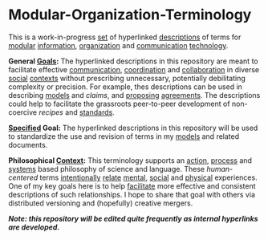 # Modular-Organization-Terminology
This is a work-in-progress [set](https://github.com/gcassel/Modular-Organization-Terminology/blob/master/terms/set.md) of hyperlinked [descriptions](https://github.com/gcassel/Modular-Organization-Terminology/blob/master/terms/description.md) of terms for [modular](https://github.com/gcassel/Modular-Organization-Terminology/blob/master/terms/modular.md) [information](https://github.com/gcassel/Modular-Organization-Terminology/blob/master/terms/information.md), [organization](https://github.com/gcassel/Modular-Organization-Terminology/blob/master/terms/organization.md) and [communication](https://github.com/gcassel/Modular-Organization-Terminology/blob/master/terms/communication.md) [technology](https://github.com/gcassel/Modular-Organization-Terminology/blob/master/terms/technology.md). 

**General [Goals](https://github.com/gcassel/Modular-Organization-Terminology/blob/master/terms/goal.md):**
The hyperlinked descriptions in this repository are meant to facilitate effective [communication](https://github.com/gcassel/Modular-Organization-Terminology/blob/master/terms/communication.md), [coordination](https://github.com/gcassel/Modular-Organization-Terminology/blob/master/terms/coordination.md) and [collaboration](https://github.com/gcassel/Modular-Organization-Terminology/blob/master/terms/collaboration.md) in diverse [social](https://github.com/gcassel/Modular-Organization-Terminology/blob/master/terms/social.md) [contexts](https://github.com/gcassel/Modular-Organization-Terminology/blob/master/terms/context.md) without prescribing unnecessary, potentially debilitating complexity or precision.  For example, thes descriptions can be used in describing [models](https://github.com/gcassel/Modular-Organization-Terminology/blob/master/terms/model.md) and *claims*, and [proposing](https://github.com/gcassel/Modular-Organization-Terminology/blob/master/terms/proposal.md) [agreements](https://github.com/gcassel/Modular-Organization-Terminology/blob/master/terms/agreement.md).  The descriptions could help to facilitate the grassroots peer-to-peer development of non-coercive *recipes* and [standards](https://github.com/gcassel/Modular-Organization-Terminology/blob/master/terms/standard.md).  

**[Specified](https://github.com/gcassel/Modular-Organization-Terminology/blob/master/terms/specification.md) Goal:**
The hyperlinked descriptions in this repository will be used to standardize the use and revision of terms in my [models](https://github.com/gcassel/Models) and related documents.

**Philosophical [Context](https://github.com/gcassel/Modular-Organization-Terminology/blob/master/terms/context.md):** 
This terminology supports an [action](https://github.com/gcassel/Modular-Organization-Terminology/blob/master/terms/action.md), [process](https://github.com/gcassel/Modular-Organization-Terminology/blob/master/terms/process.md) and [systems](https://github.com/gcassel/Modular-Organization-Terminology/blob/master/terms/system.md) based philosophy of science and language.  These *human-centered* terms [intentionally](https://github.com/gcassel/Modular-Organization-Terminology/blob/master/terms/intention.md) [relate](https://github.com/gcassel/Modular-Organization-Terminology/blob/master/terms/relationship.md) [mental](https://github.com/gcassel/Modular-Organization-Terminology/blob/master/terms/mental.md), [social](https://github.com/gcassel/Modular-Organization-Terminology/blob/master/terms/social.md) and [physical](https://github.com/gcassel/Modular-Organization-Terminology/blob/master/terms/physical.md) experiences.  One of my key goals here is to help [facilitate](https://github.com/gcassel/Modular-Organization-Terminology/blob/master/terms/facilitation.md) more effective and consistent descriptions of such relationships.  I hope to share that goal with others via distributed versioning and (hopefully) creative mergers.

***Note: this repository will be edited quite frequently as internal hyperlinks are developed.***
